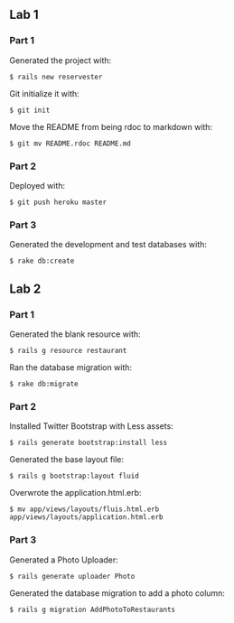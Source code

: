## Lab 1 ##

### Part 1 ###

Generated the project with:

```
$ rails new reservester
```

Git initialize it with:

```
$ git init
```

Move the README from being rdoc to markdown with:

```
$ git mv README.rdoc README.md
```

### Part 2 ###

Deployed with:

```
$ git push heroku master
```

### Part 3 ###

Generated the development and test databases with:

```
$ rake db:create
```

## Lab 2 ##

### Part 1 ###

Generated the blank resource with:

```
$ rails g resource restaurant
```

Ran the database migration with:

```
$ rake db:migrate
```

### Part 2 ###

Installed Twitter Bootstrap with Less assets:

```
$ rails generate bootstrap:install less
```

Generated the base layout file:

```
$ rails g bootstrap:layout fluid
```

Overwrote the application.html.erb:

```
$ mv app/views/layouts/fluis.html.erb
app/views/layouts/application.html.erb
```

### Part 3 ###

Generated a Photo Uploader:

```
$ rails generate uploader Photo
```

Generated the database migration to add a photo column:

```
$ rails g migration AddPhotoToRestaurants
```

